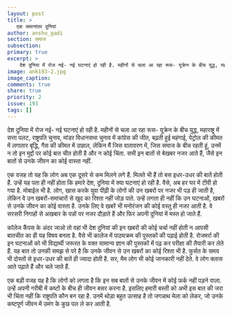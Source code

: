```yaml
---
layout: post
title: >
   एक समानांतर दुनियां
author: anshu_gadi
section: समाज
subsection:
primary: true
excerpt: >
    देश दुनिया में रोज नई- नई घटनाएं हो रही है. महीनों से चला आ रहा रूस- यूक्रेन के बीच युद्ध, महाराष्ट्र में सत्ता पलट, राष्ट्रपति चुनाव, मांडर विधानसभा चुनाव में कांग्रेस की जीत, बढ़ती हुई महंगाई, पेट्रोल की कीमत में लगातार बृद्धि, गैस की कीमत में उछाल, लेकिन मैं जिस वातावरण में, जिस समाज के बीच रहती हूं, उनमें न तो इन मुद्दों पर कोई बात चीत होती है और न कोई चिंता.
image: ank193-2.jpg
image_caption: 
comments: true
share: true
priority: 2
issue: 193
tags: []
---
```


देश दुनिया में रोज नई- नई घटनाएं हो रही है. महीनों से चला आ रहा रूस- यूक्रेन के बीच युद्ध, महाराष्ट्र में सत्ता पलट, राष्ट्रपति चुनाव, मांडर विधानसभा चुनाव में कांग्रेस की जीत, बढ़ती हुई महंगाई, पेट्रोल की कीमत में लगातार बृद्धि, गैस की कीमत में उछाल, लेकिन मैं जिस वातावरण में, जिस समाज के बीच रहती हूं, उनमें न तो इन मुद्दों पर कोई बात चीत होती है और न कोई चिंता. सभी इन बातों से बेखबर नजर आते हैं, जैसे इन बातों से उनके जीवन का कोई वास्ता नहीं.

एक वजह तो यह कि लोग अब एक दूसरे से कम मिलने लगे हैं. मिलते भी हैं तो बस इधर-उधर की बातें होती हैं. उन्हें यह पता ही नहीं होता कि हमारे देश, दुनिया में क्या घटनाएं हो रही है. वैसे, अब हर घर में टीवी हो गया है. मोबाईल भी है. लोग, खास करके युवा पीढ़ी के लोगों की उन खबरों पर नजर भी पड़ ही जाती है, लेकिन वे उन खबरों-समाचारों से खुद का रिश्ता नहीं जोड़ पाते. उन्हें लगता ही नहीं कि उन घटनाओं, खबरों से उनके जीवन का कोई वास्ता है. उनके लिए वे खबरें भी मनोरंजन की कोई वस्तु ही नजर आती है. वे सरसरी निगाहों से अखबार के पन्नों पर नजर दौड़ाते हैं और फिर अपनी दुनियां में मस्त हो जाते हैं.

कॉलेज कैंपस के अंदर जाओ तो वहां भी देश दुनियां की इन खबरों की कोई चर्चा नहीं होती न आपसी बातचीत का ही यह विषय बनता है. वैसे भी कालेज में पाठ्यक्रम की पुस्तकों की पढ़ाई होती है. रोजमर्रा की इन घटनाओं को भी विद्यार्थी जरूरत के वक्त सामान्य ज्ञान की पुस्तकों में पढ़ कर परीक्षा की तैयारी कर लेते हैं. यह बात तो उनकी समझ से परे है कि उनके जीवन से उन खबरों का कोई रिश्ता भी है. फुर्सत के समय भी दोस्तों से इधर-उधर की बातें ही ज्यादा होती है. सर, मैम लोग भी कोई जानकारी नहीं देते. वे लोग क्लास आते पढ़ाते हैं और चले जाते हैं.

एक बड़ी वजह यह है कि लोगों को लगता है कि इन सब बातों से उनके जीवन में कोई फर्क नहीं पड़ने वाला. उन्हें अपनी गरीबी में कष्टों के बीच ही जीवन बसर करना है. इसलिए हमारी बस्ती को अभी इस बात की जरा भी चिंता नहीं कि राष्ट्रपति कौन बन रहा है. उनमें थोड़ा बहुत उत्साह है तो जगन्नाथ मेला को लेकर, जो उनके कष्टपूर्ण जीवन में उमंग के कुछ पल ले कर आती है.
